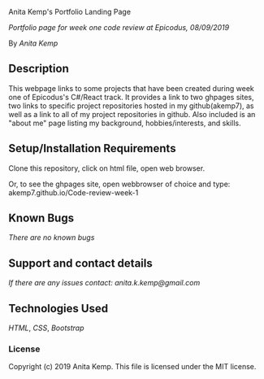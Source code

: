 Anita Kemp's Portfolio Landing Page

 _Portfolio page for week one code review at Epicodus, 08/09/2019_

 By _Anita Kemp_

## Description

This webpage links to some projects that have been created during week one of Epicodus's C#/React track. It provides a link to two ghpages sites, two links to specific project repositories hosted in my github(akemp7), as well as a link to all of my project repositories in github. Also included is an "about me" page listing my background, hobbies/interests, and skills.

## Setup/Installation Requirements

Clone this repository, click on html file, open web browser.

Or, to see the ghpages site, open webbrowser of choice and type: akemp7.github.io/Code-review-week-1



## Known Bugs

_There are no known bugs_

## Support and contact details

_If there are any issues contact: anita.k.kemp@gmail.com_

## Technologies Used

_HTML_,
_CSS_,
_Bootstrap_

### License

Copyright (c) 2019 Anita Kemp.
This file is licensed under the MIT license.
